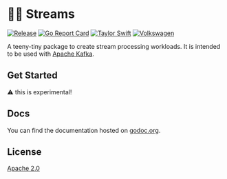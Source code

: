 # :surfing_woman: Streams

[![Release](https://github.com/ionos-cloud/streams/actions/workflows/main.yml/badge.svg)](https://github.com/ionos-cloud/streams/actions/workflows/main.yml)
[![Go Report Card](https://goreportcard.com/badge/github.com/ionos-cloud/streams)](https://goreportcard.com/report/github.com/ionos-cloud/streams)
[![Taylor Swift](https://img.shields.io/badge/secured%20by-taylor%20swift-brightgreen.svg)](https://twitter.com/SwiftOnSecurity)
[![Volkswagen](https://auchenberg.github.io/volkswagen/volkswargen_ci.svg?v=1)](https://github.com/auchenberg/volkswagen)

A teeny-tiny package to create stream processing workloads. It is intended to be used with [Apache Kafka](https://kafka.apache.org/).  

## Get Started

:warning: this is experimental!

## Docs

You can find the documentation hosted on [godoc.org](https://godoc.org/github.com/ionos-cloud/streams).

## License

[Apache 2.0](/LICENSE)